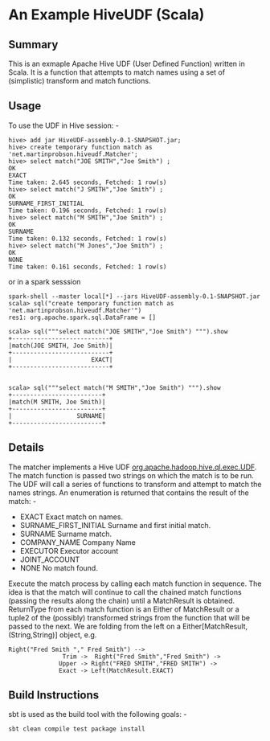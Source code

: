 # An Example HiveUDF (Scala)

## Summary 
 This is an exmaple Apache Hive UDF (User Defined Function) written in Scala. It is a function that attempts to match names using a set of (simplistic) transform and match functions.

## Usage
 To use the UDF in Hive session: -

```
hive> add jar HiveUDF-assembly-0.1-SNAPSHOT.jar;
hive> create temporary function match as 'net.martinprobson.hiveudf.Matcher';
hive> select match("JOE SMITH","Joe Smith") ;
OK
EXACT
Time taken: 2.645 seconds, Fetched: 1 row(s)
hive> select match("J SMITH","Joe Smith") ;
OK
SURNAME_FIRST_INITIAL
Time taken: 0.196 seconds, Fetched: 1 row(s)
hive> select match("M SMITH","Joe Smith") ;
OK
SURNAME
Time taken: 0.132 seconds, Fetched: 1 row(s)
hive> select match("M Jones","Joe Smith") ;
OK
NONE
Time taken: 0.161 seconds, Fetched: 1 row(s)
```

or in a spark sesssion

```
spark-shell --master local[*] --jars HiveUDF-assembly-0.1-SNAPSHOT.jar
scala> sql("create temporary function match as 'net.martinprobson.hiveudf.Matcher'")
res1: org.apache.spark.sql.DataFrame = []

scala> sql("""select match("JOE SMITH","Joe Smith") """).show
+---------------------------+
|match(JOE SMITH, Joe Smith)|
+---------------------------+
|                      EXACT|
+---------------------------+


scala> sql("""select match("M SMITH","Joe Smith") """).show
+-------------------------+
|match(M SMITH, Joe Smith)|
+-------------------------+
|                  SURNAME|
+-------------------------+
```


## Details
The matcher implements a Hive UDF [org.apache.hadoop.hive.ql.exec.UDF](https://hive.apache.org/javadocs/r1.2.2/api/org/apache/hadoop/hive/ql/exec/UDF.html).
The match function is passed two strings on which the match is to be run. The UDF will call a series of functions to transform and attempt to match the names strings.
An enumeration is returned that contains the result of the match: -

- EXACT Exact match on names.
- SURNAME_FIRST_INITIAL  Surname and first initial match.
- SURNAME Surname match.
- COMPANY_NAME Company Name
- EXECUTOR Executor account
- JOINT_ACCOUNT
- NONE No match found.

Execute the match process by calling each match function in sequence.
The idea is that the match will continue to call the chained match functions
(passing the results along the chain) until a MatchResult is obtained.
ReturnType from each match function is an Either of MatchResult or a tuple2 of the (possibly) transformed
strings from the function that will be passed to the next.
We are folding from the left on a Either[MatchResult,(String,String)] object,
e.g.
```
Right("Fred Smith "," Fred Smith") --> 
               Trim ->  Right("Fred Smith","Fred Smith") ->
              Upper -> Right("FRED SMITH","FRED SMITH") ->
              Exact -> Left(MatchResult.EXACT)
```

## Build Instructions

sbt is used as the build tool with the following goals: -

```bash
sbt clean compile test package install
```

